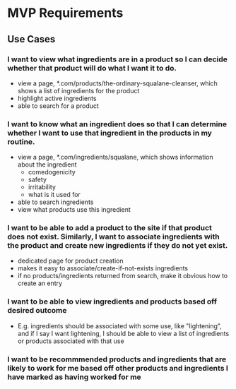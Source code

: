 # MVP Requirements

## Use Cases

### I want to view what ingredients are in a product so I can decide whether that product will do what I want it to do.

- view a page, \*.com/products/the-ordinary-squalane-cleanser, which shows a list of ingredients for the product
- highlight active ingredients
- able to search for a product

### I want to know what an ingredient does so that I can determine whether I want to use that ingredient in the products in my routine.

- view a page, \*.com/ingredients/squalane, which shows information about the ingredient
  - comedogenicity
  - safety
  - irritability
  - what is it used for
- able to search ingredients
- view what products use this ingredient

### I want to be able to add a product to the site if that product does not exist. Similarly, I want to associate ingredients with the product and create new ingredients if they do not yet exist.

- dedicated page for product creation
- makes it easy to associate/create-if-not-exists ingredients
- if no products/ingredients returned from search, make it obvious how to create an entry

### I want to be able to view ingredients and products based off desired outcome

- E.g. ingredients should be associated with some use, like "lightening", and if I say I want lightening, I should be able to view a list of ingredients or products associated with that use

### I want to be recommmended products and ingredients that are likely to work for me based off other products and ingredients I have marked as having worked for me
